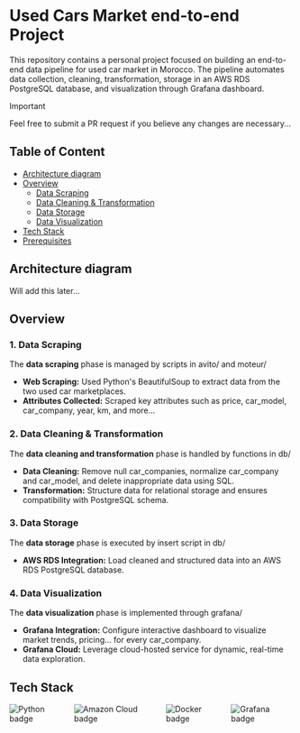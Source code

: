 # Used Cars Market end-to-end Project

This repository contains a personal project focused on building an end-to-end data pipeline for used car market in Morocco. The pipeline automates data collection, cleaning, transformation, storage in an AWS RDS PostgreSQL database, and visualization through Grafana dashboard.

> [!IMPORTANT]
> Feel free to submit a PR request if you believe any changes are necessary...

## Table of Content
* [Architecture diagram](#architecture-diagram)
* [Overview](#overview)
    * [Data Scraping](#data_scraping)
    * [Data Cleaning & Transformation](#data_cleaning_&_transformation)
    * [Data Storage](#data_storge)
    * [Data Visualization](#data_visualization)
* [Tech Stack](#teck-stack)
* [Prerequisites](#prerequisites)

## Architecture diagram
Will add this later...

## Overview

### 1. Data Scraping
The **data scraping** phase is managed by scripts in avito/ and moteur/
- **Web Scraping:** Used Python's BeautifulSoup to extract data from the two used car marketplaces.
- **Attributes Collected:** Scraped key attributes such as price, car_model, car_company, year, km, and more...

### 2. Data Cleaning & Transformation
The **data cleaning and transformation** phase is handled by functions in db/
 - **Data Cleaning:** Remove null car_companies, normalize car_company and car_model, and delete inappropriate data using SQL.
 - **Transformation:** Structure data for relational storage and ensures compatibility with PostgreSQL schema.

### 3. Data Storage
The **data storage** phase is executed by insert script in db/
 - **AWS RDS Integration:** Load cleaned and structured data into an AWS RDS PostgreSQL database.

### 4. Data Visualization
The **data visualization** phase is implemented through grafana/
 - **Grafana Integration:** Configure interactive dashboard to visualize market trends, pricing... for every car_company.
 - **Grafana Cloud:** Leverage cloud-hosted service for dynamic, real-time data exploration.

## Tech Stack
<div style="display: flex; align-items: center; gap: 10px;">
    <img src="https://img.shields.io/badge/Python-FFD43B?style=for-the-badge&logo=python&logoColor=blue" alt="Python badge">
    <img src="https://img.shields.io/badge/aws-blue?logo=Amazon%20Web%20Services" alt="Amazon Cloud badge">
    <img src="https://img.shields.io/badge/Docker-2CA5E0?style=for-the-badge&logo=docker&logoColor=white" alt="Docker badge">
    <img src="https://img.shields.io/badge/grafana-blue?logo=grafana" alt="Grafana badge">
</div>

